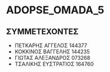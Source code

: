 # ADOPSE_OMADA_5

## ΣΥΜΜΕΤΕΧΟΝΤΕΣ

 - ΠΕΤΚΑΡΗΣ ΑΓΓΕΛΟΣ 144377
 - ΚΟΚΚΙΝΟΣ ΒΑΓΓΕΛΗΣ 144235
 - ΓΙΩΤΑΣ ΑΛΕΞΑΝΔΡΟΣ 073268
 - ΤΣΑΛΙΚΗΣ ΕΥΣΤΡΑΤΙΟΣ  164760







